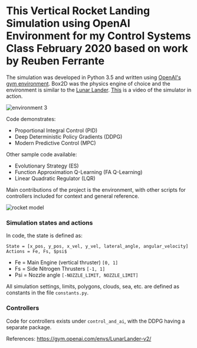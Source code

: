 # This Vertical Rocket Landing Simulation using OpenAI Environment for my Control Systems Class February 2020 based on work by Reuben Ferrante

The simulation was developed in Python 3.5 and written using [OpenAI's gym environment](https://gym.openai.com/docs/). 
Box2D was the physics engine of choice and the environment is similar to the [Lunar Lander](https://gym.openai.com/envs/LunarLander-v2/). [This](https://www.youtube.com/watch?v=4_igzo4qNmQ) is a video of the simulator in action.

![environment 3](https://user-images.githubusercontent.com/16338481/33860598-870fd702-ded1-11e7-8bdb-86fa01e2db47.JPG)


Code demonstrates:
* Proportional Integral Control (PID)
* Deep Deterministic Policy Gradients (DDPG)
* Modern Predictive Control (MPC)

Other sample code available:

* Evolutionary Strategy (ES)
* Function Approximation Q-Learning (FA Q-Learning)
* Linear Quadratic Regulator (LQR)

Main contributions of the project is the environment, with other scripts for controllers included for context and general reference.




![rocket model](https://user-images.githubusercontent.com/16338481/33860716-021480d8-ded2-11e7-85b4-6fffbcea0258.PNG)

### Simulation states and actions

In code, the state is defined as:
```
State = [x_pos, y_pos, x_vel, y_vel, lateral_angle, angular_velocity]
Actions = Fe, Fs, $psi$
```
* Fe = Main Engine (vertical thruster) ```[0, 1]```
* Fs = Side Nitrogen Thrusters ```[-1, 1]```
* Psi = Nozzle angle ```[-NOZZLE_LIMIT, NOZZLE_LIMIT]```

All simulation settings, limits, polygons, clouds, sea, etc. are defined as constants
in the file ```constants.py```.

### Controllers

Code for controllers exists under ```control_and_ai```, with the DDPG having a separate package.



References: https://gym.openai.com/envs/LunarLander-v2/
